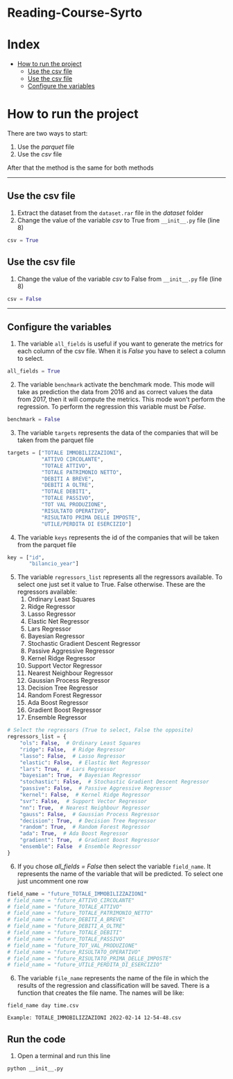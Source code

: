 # Reading-Course-Syrto

# Index
- [How to run the project](#how-to-run-the-project)
  * [Use the csv file](#use-the-csv-file)
  * [Use the csv file](#use-the-csv-file-1)
  * [Configure the variables](#configure-the-variables)

# How to run the project
There are two ways to start:
1. Use the *parquet* file
2. Use the *csv* file  

After that the method is the same for both methods

---

## Use the csv file
1. Extract the dataset from the ```dataset.rar``` file in the *dataset* folder
2. Change the value of the variable *csv* to True from ```__init__.py``` file (line 8)
```python
csv = True
```

## Use the csv file
1. Change the value of the variable *csv* to False from ```__init__.py``` file (line 8)
```python
csv = False
```

---

## Configure the variables
1. The variable ```all_fields``` is useful if you want to generate the metrics for each column of the csv file. When it 
is *False* you have to select a column to select.
```python
all_fields = True
```
2. The variable ```benchmark``` activate the benchmark mode. This mode will take as prediction the data from 2016 and as
correct values the data from 2017, then it will compute the metrics. This mode won't perform the regression. To perform 
the regression this variable must be *False*.
```python
benchmark = False
```
3. The variable ```targets``` represents the data of the companies that will be taken from the parquet file
```python
targets = ["TOTALE IMMOBILIZZAZIONI",
           "ATTIVO CIRCOLANTE",
           "TOTALE ATTIVO",
           "TOTALE PATRIMONIO NETTO",
           "DEBITI A BREVE",
           "DEBITI A OLTRE",
           "TOTALE DEBITI",
           "TOTALE PASSIVO",
           "TOT VAL PRODUZIONE",
           "RISULTATO OPERATIVO",
           "RISULTATO PRIMA DELLE IMPOSTE",
           "UTILE/PERDITA DI ESERCIZIO"]
```
4. The variable ```keys``` represents the id of the companies that will be taken from the parquet file
```python
key = ["id",
       "bilancio_year"]
```
5. The variable ```regressors_list``` represents all the regressors available. To select one just set it value to True. 
False otherwise. These are the regressors available:
   1. Ordinary Least Squares
   2. Ridge Regressor
   3. Lasso Regressor
   4. Elastic Net Regressor
   5. Lars Regressor
   6. Bayesian Regressor
   7. Stochastic Gradient Descent Regressor
   8. Passive Aggressive Regressor
   9. Kernel Ridge Regressor
   10. Support Vector Regressor
   11. Nearest Neighbour Regressor
   12. Gaussian Process Regressor
   13. Decision Tree Regressor
   14. Random Forest Regressor
   15. Ada Boost Regressor
   16. Gradient Boost Regressor
   17. Ensemble Regressor
```python
# Select the regressors (True to select, False the opposite)
regressors_list = {
    "ols": False,  # Ordinary Least Squares
    "ridge": False,  # Ridge Regressor
    "lasso": False,  # Lasso Regressor
    "elastic": False,  # Elastic Net Regressor
    "lars": True,  # Lars Regressor
    "bayesian": True,  # Bayesian Regressor
    "stochastic": False,  # Stochastic Gradient Descent Regressor
    "passive": False,  # Passive Aggressive Regressor
    "kernel": False,  # Kernel Ridge Regressor
    "svr": False,  # Support Vector Regressor
    "nn": True,  # Nearest Neighbour Regressor
    "gauss": False,  # Gaussian Process Regressor
    "decision": True,  # Decision Tree Regressor
    "random": True,  # Random Forest Regressor
    "ada": True,  # Ada Boost Regressor
    "gradient": True,  # Gradient Boost Regressor
    "ensemble": False  # Ensemble Regressor
}
```
6. If you chose *all_fields = False* then select the variable ```field_name```. It represents the name of the variable that will be predicted. To select one just 
uncomment one row
```python
field_name = "future_TOTALE_IMMOBILIZZAZIONI"
# field_name = "future_ATTIVO_CIRCOLANTE"
# field_name = "future_TOTALE_ATTIVO"
# field_name = "future_TOTALE_PATRIMONIO_NETTO"
# field_name = "future_DEBITI_A_BREVE"
# field_name = "future_DEBITI_A_OLTRE"
# field_name = "future_TOTALE_DEBITI"
# field_name = "future_TOTALE_PASSIVO"
# field_name = "future_TOT_VAL_PRODUZIONE"
# field_name = "future_RISULTATO_OPERATIVO"
# field_name = "future_RISULTATO_PRIMA_DELLE_IMPOSTE"
# field_name = "future_UTILE_PERDITA_DI_ESERCIZIO"
```
6. The variable ```file_name``` represents the name of the file in which the results of the regression and 
classification will be saved. There is a function that creates the file name. The names will be like:
```
field_name day time.csv

Example: TOTALE_IMMOBILIZZAZIONI 2022-02-14 12-54-48.csv
```

## Run the code
1. Open a terminal and run this line
```
python __init__.py
```
